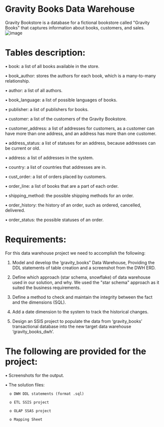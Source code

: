 # Gravity Books Data Warehouse

Gravity Bookstore is a database for a fictional bookstore called "Gravity Books" that captures information about books, customers, and sales.
![image](https://github.com/shimaadaowd/Gravity-Books-Data-Warehouse/assets/81235048/c1977171-9efb-4f41-8579-65352018620c)



# Tables description:

•	book: a list of all books available in the store.

•	book_author: stores the authors for each book, which is a many-to-many relationship.

•	author: a list of all authors.

•	book_language: a list of possible languages of books.

•	publisher: a list of publishers for books.

•	customer: a list of the customers of the Gravity Bookstore.

•	customer_address: a list of addresses for customers, as a customer can have more than one address, and an address has more than one customer.

•	address_status: a list of statuses for an address, because addresses can be current or old.

•	address: a list of addresses in the system.

•	country: a list of countries that addresses are in.

•	cust_order: a list of orders placed by customers.

•	order_line: a list of books that are a part of each order.

•	shipping_method: the possible shipping methods for an order.

•	order_history: the history of an order, such as ordered, cancelled, delivered.

•	order_status: the possible statuses of an order.


# Requirements:
For this data warehouse project we need to accomplish the following:

1.	Model and develop the ‘gravity_books" Data Warehouse, Providing the DDL statements of table creation and a screenshot from the DWH ERD.
   
2.	Define which approach (star schema, snowflake) of data warehouse used in our solution, and why.
   We used the "star schema" approach as it suited the business requirements.
  	
3.	Define a method to check and maintain the integrity between the fact and the dimensions (SQL).

   
4.	Add a date dimension to the system to track the historical changes.
	
5.	Design an SSIS project to populate the data from ‘gravity_books’ transactional database into the new target data warehouse ‘gravity_books_dwh’.



# The following are provided for the project:

• Screenshots for the output.

•	The solution files:

      o	DWH DDL statements (format .sql)
      
      o	ETL SSIS project
      
      o	OLAP SSAS project
      
      o	Mapping Sheet


